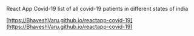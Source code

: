 React App Covid-19 list of all covid-19 patients in different states of india

[https://BhaveshVaru.github.io/reactapp-covid-19](https://BhaveshVaru.github.io/reactapp-covid-19)
